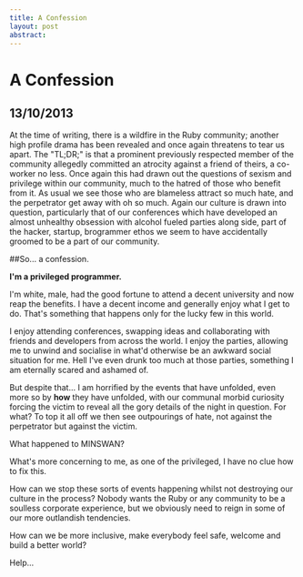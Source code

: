 ```yaml
---
title: A Confession
layout: post
abstract: 
---
```

A Confession
=========================================
13/10/2013
-----------------------------------------

At the time of writing, there is a wildfire in the Ruby community; another
high profile drama has been revealed and once again threatens to tear us apart.
The "TL;DR;" is that a prominent previously respected member of the community
allegedly committed an atrocity against a friend of theirs, a co-worker no less.
Once again this had drawn out the questions of sexism and privilege within our
community, much to the hatred of those who benefit from it. As usual we see
those who are blameless attract so much hate, and the perpetrator get away with
oh so much.
Again our culture is drawn into question, particularly that of our conferences
which have developed an almost unhealthy obsession with alcohol fueled parties
along side, part of the hacker, startup, brogrammer ethos we seem to have
accidentally groomed to be a part of our community.

##So... a confession.

**I'm a privileged programmer.**

I'm white, male, had the good fortune to attend a decent university and now reap
the benefits. I have a decent income and generally enjoy what I get to do. That's
something that happens only for the lucky few in this world.

I enjoy attending conferences, swapping ideas and collaborating with friends and
developers from across the world. I enjoy the parties, allowing me to unwind and
socialise in what'd otherwise be an awkward social situation for me. Hell I've
even drunk too much at those parties, something I am eternally scared and
ashamed of.

But despite that... I am horrified by the events that have unfolded, even more so
by **how** they have unfolded, with our communal morbid curiosity forcing the victim
to reveal all the gory details of the night in question. For what? To top it all
off we then see outpourings of hate, not against the perpetrator but against the
victim.

What happened to MINSWAN?

What's more concerning to me, as one of the privileged, I have no clue how to fix
this.

How can we stop these sorts of events happening whilst not destroying our
culture in the process? Nobody wants the Ruby or any community to be a soulless
corporate experience, but we obviously need to reign in some of our more outlandish
tendencies.

How can we be more inclusive, make everybody feel safe, welcome and build a better
world?

Help...
